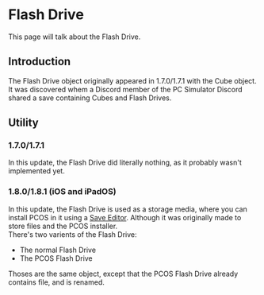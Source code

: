 # Flash Drive
This page will talk about the Flash Drive.

## Introduction
The Flash Drive object originally appeared in 1.7.0/1.7.1 with the Cube object.\
It was discovered whem a Discord member of the PC Simulator Discord shared a save containing Cubes and Flash Drives.

## Utility

### 1.7.0/1.7.1
In this update, the Flash Drive did literally nothing, as it probably wasn't implemented yet.

### 1.8.0/1.8.1 (iOS and iPadOS)
In this update, the Flash Drive is used as a storage media, where you can install PCOS in it using a [Save Editor](../../../Save-Editor/Save-Editors/). Although it was originally made to store files and the PCOS installer.\
There's two varients of the Flash Drive:
- The normal Flash Drive
- The PCOS Flash Drive

Thoses are the same object, except that the PCOS Flash Drive already contains file, and is renamed.
